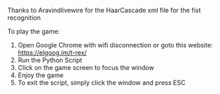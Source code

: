 Thanks to Aravindlivewire for the HaarCascade xml file for the fist recognition

To play the game:
1. Open Google Chrome with wifi disconnection or goto this website: https://elgoog.im/t-rex/
2. Run the Python Script
3. Click on the game screen to focus the window
4. Enjoy the game
5. To exit the script, simply click the window and press ESC
